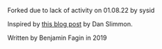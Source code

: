 Forked due to lack of activity on 01.08.22 by sysid

Inspired by [this blog post](https://blog.danslimmon.com/2019/07/15/do-nothing-scripting-the-key-to-gradual-automation)
by Dan Slimmon.

Written by Benjamin Fagin in 2019
